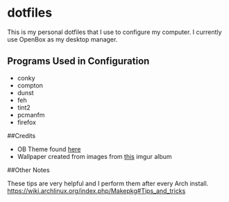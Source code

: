 # dotfiles

This is my personal dotfiles that I use to configure my computer.  I currently use OpenBox as my desktop manager.

## Programs Used in Configuration

- conky
- compton
- dunst
- feh
- tint2
- pcmanfm
- firefox

##Credits

- OB Theme found [here](https://www.opendesktop.org/p/1017849/)
- Wallpaper created from images from [this](https://imgur.com/gallery/pzPmU) imgur album

##Other Notes

These tips are very helpful and I perform them after every Arch install.
https://wiki.archlinux.org/index.php/Makepkg#Tips_and_tricks